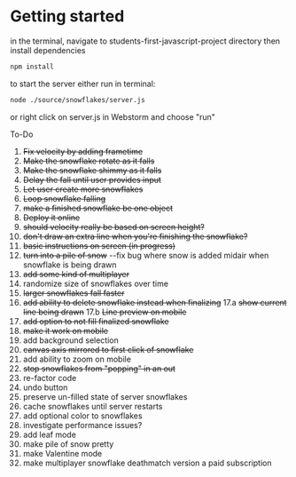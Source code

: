 # Getting started

in the terminal, navigate to students-first-javascript-project directory
then install dependencies
```bash
npm install
```
to start the server
either run in terminal:
```bash
node ./source/snowflakes/server.js
```
or right click on server.js in Webstorm and choose "run"

To-Do

1. ~~Fix velocity by adding frametime~~
2. ~~Make the snowflake rotate as it falls~~
3. ~~Make the snowflake shimmy as it falls~~
4. ~~Delay the fall until user provides input~~
5. ~~Let user create more snowflakes~~
6. ~~Loop snowflake falling~~
7. ~~make a finished snowflake be one object~~
8. ~~Deploy it online~~
9. ~~should velocity really be based on screen height?~~
10. ~~don't draw an extra line when you're finishing the snowflake?~~
11. ~~basic instructions on screen (in progress)~~
12. ~~turn into a pile of snow~~ 
--fix bug where snow is added midair when snowflake is being drawn
13. ~~add some kind of multiplayer~~
14. randomize size of snowflakes over time
15. ~~larger snowflakes fall faster~~
16. ~~add ability to delete snowflake instead when finalizing~~
17.a ~~show current line being drawn~~
17.b ~~Line preview on mobile~~
17. ~~add option to not fill finalized snowflake~~
18. ~~make it work on mobile~~
19. add background selection
20. ~~canvas axis mirrored to first click of snowflake~~
21. add ability to zoom on mobile
22. ~~stop snowflakes from "popping" in an out~~
23. re-factor code   
24. undo button
25. preserve un-filled state of server snowflakes
26. cache snowflakes until server restarts
27. add optional color to snowflakes
28. investigate performance issues?
29. add leaf mode
30. make pile of snow pretty
31. make Valentine mode
300. make multiplayer snowflake deathmatch version a paid subscription

